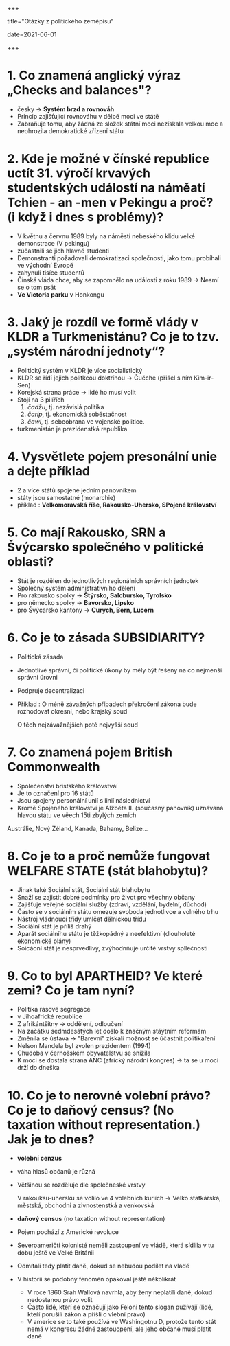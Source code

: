 +++

title="Otázky z politického zeměpisu"

date=2021-06-01

+++

# 1. Co znamená anglický výraz „Checks and balances"?

- česky $\to$ **Systém brzd a rovnováh**
- Princip zajišťující rovnováhu v dělbě moci ve státě
- Zabraňuje tomu, aby žádná ze složek státní moci nezískala velkou moc a neohrozila demokratické zřízení státu

# 2. Kde je možné v čínské republice uctít 31. výročí krvavých studentských událostí na náměatí Tchien - an -men v Pekingu a proč? (i když i dnes s problémy)?

- V květnu a červnu 1989 byly na náměstí nebeského klidu velké demonstrace (V pekingu)
- zúčastnili se jich hlavně studenti
- Demonstranti požadovali demokratizaci společnosti, jako tomu probíhali ve východní Evropě
- zahynuli tisíce studentů
- Čínská vláda chce, aby se zapomnělo na události z roku 1989 $\to$ Nesmí se o tom psát
- **Ve Victoria parku** v Honkongu

# 3. Jaký je rozdíl ve formě vlády v KLDR a Turkmenistánu? Co je to tzv. „systém národní jednoty“?

- Politický systém v KLDR je více socialistický
- KLDR se řídí jejich politkcou doktrínou $\to$ Čučche (přišel s ním Kim-ir-Sen)
- Korejská strana práce $\to$ lidé ho musí volit
- Stojí na 3 pilířích
  1. *čadžu*, tj. nezávislá politika
  2. *čarip*, tj. ekonomická soběstačnost
  3. *čawi*, tj. sebeobrana ve vojenské politice.
- turkmenistán je prezidenstká republika

# 4. Vysvětlete pojem presonální unie a dejte příklad

- 2 a více států spojené jedním panovníkem
- státy jsou samostatné (monarchie)
- příklad : **Velkomoravská říše, Rakousko-Uhersko, SPojené království**

# 5. Co mají Rakousko, SRN a Švýcarsko společného v politické oblasti?

- Stát je rozdělen do jednotlivých regionálních správních jednotek
- Společný systém administrativního dělení
- Pro rakousko spolky $\to$ **Štýrsko, Salcbursko, Tyrolsko**
- pro německo spolky $\to$ **Bavorsko, Lipsko**
- pro Švýcarsko kantony $\to$ **Curych, Bern, Lucern**

# 6. Co je to zásada SUBSIDIARITY?

- Politická zásada

- Jednotlivé správní, či politické úkony by měly být řešeny na co nejmenší správní úrovni

- Podpruje decentralizaci

- Příklad : O méně závažných případech překročení zákona bude rozhodovat okresní, nebo krajský soud

  O těch nejzávažnějších poté nejvyšší soud

# 7. Co znamená pojem British Commonwealth

- Společenství bristského královstváí
- Je to označení pro 16 států
- Jsou spojeny personální unií s linií následnictví
- Kromě Spojeného království je Alžběta II. (současný panovník) uznávaná hlavou státu ve věech 15ti zbylých zemích

Austrálie, Nový Zéland, Kanada, Bahamy, Belize...

# 8. Co je to a proč nemůže fungovat WELFARE STATE (stát blahobytu)?

- Jinak také Sociální stát, Sociální stát blahobytu
- Snaží se zajistit dobré podmínky pro život pro všechny občany
- Zajišťuje veřejné sociální služby (zdraví, vzdělání, bydelní, důchod)
- Často se v sociálním státu omezuje svoboda jednotlivce a volného trhu
- Nástroj vládnoucí třídy umlčet dělnickou třídu
- Sociální stát je příliš drahý
- Aparát sociálníhu státu je těžkopádný a neefektivní (dlouholeté ekonomické plány)
- Soicáoní stát je nesprvedlivý, zvýhodnňuje určité vrstvy spllečnosti

# 9. Co to byl APARTHEID? Ve které zemi? Co je tam nyní?

- Politika rasové segregace
- v Jihoafrické republice
- Z afrikántšitny $\to$ oddělení, odloučení
- Na začátku sedmdesátých let došlo k značným stáýtním reformám
- Změnila se ústava $\to$ "Barevní" získali možnost se účastnit politikaření
- Nelson Mandela byl zvolen prezidentem (1994)
- Chudoba v černošském obyvatelstvu se snížila
- K moci se dostala strana ANC (africký národní kongres) $\to$ ta se u moci drží do dneška

# 10. Co je to nerovné volební právo? Co je to daňový census? (No taxation without representation.) Jak je to dnes?

- **volební cenzus**

- váha hlasů občanů je různá

- Většinou se rozděluje dle společneské vrstvy

  V rakouksu-uhersku se volilo ve 4 volebních kuriích $\to$ Velko statkářská, městská, obchodní a zivnostenstká a venkovská

- **daňový census** (no taxation without representation)
- Pojem pochází z Americké revoluce
- Severoameričtí kolonisté neměli zastoupení ve vládě, která sídlila v tu dobu ještě ve Velké Británii
- Odmítali tedy platit daně, dokud se nebudou podílet na vládě
- V historii se podobný fenomén opakoval ještě několikrát
  - V roce 1860 Srah Wallová navrhla, aby ženy neplatili daně, dokud nedostanou právo volit
  - Často lidé, kterí se označují jako Feloni tento slogan pužívají (lidé, kteří porušili zákon a přišli o vlební právo)
  - V americe se to také používá ve Washingotnu D, protože tento stát nemá v kongresu žádné zastouopení, ale jeho občané musí platit daně



